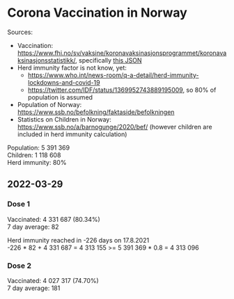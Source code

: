 # Corona Vaccination in Norway

Sources:

- Vaccination: <https://www.fhi.no/sv/vaksine/koronavaksinasjonsprogrammet/koronavaksinasjonsstatistikk/>, specifically [this JSON](https://www.fhi.no/api/chartdata/api/99119)
- Herd immunity factor is not know, yet:
  - <https://www.who.int/news-room/q-a-detail/herd-immunity-lockdowns-and-covid-19>
  - <https://twitter.com/IDF/status/1369952743889195009>, so 80% of population is assumed
- Population of Norway: <https://www.ssb.no/befolkning/faktaside/befolkningen>
- Statistics on Children in Norway: https://www.ssb.no/a/barnogunge/2020/bef/ (however children are included in herd immunity calculation)

Population: 5 391 369  
Children: 1 118 608  
Herd immunity: 80%  

## 2022-03-29

### Dose 1

Vaccinated: 4 331 687 (80.34%)  
7 day average: 82

Herd immunity reached in -226 days on 17.8.2021  
-226 * 82 + 4 331 687 = 4 313 155 >= 5 391 369 * 0.8 = 4 313 096

### Dose 2

Vaccinated: 4 027 317 (74.70%)  
7 day average: 181

